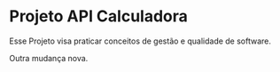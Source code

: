# Projeto API Calculadora

Esse Projeto visa praticar conceitos de gestão e qualidade de software.

Outra mudança nova.

